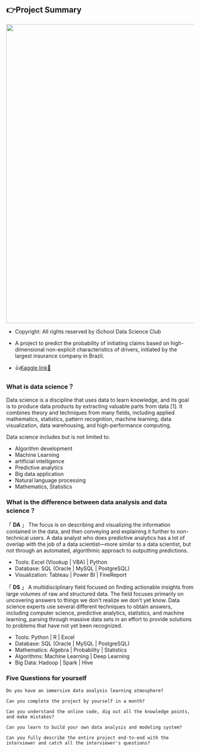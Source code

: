 ## 👉Project Summary

<div align=center>
<img src=pic/porto_logo.png width='800' />
</div>

- Copyright: All rights reserved by iSchool Data Science Club
- A project to predict the probability of initiating claims based on high-dimensional non-explicit characteristics of drivers, initiated by the largest insurance company in Brazil.

- 👍[Kaggle link🔗](https://www.kaggle.com/c/porto-seguro-safe-driver-prediction)

### What is data science？

Data science is a discipline that uses data to learn knowledge, and its goal is to produce data products by extracting valuable parts from data [1]. It combines theory and techniques from many fields, including applied mathematics, statistics, pattern recognition, machine learning, data visualization, data warehousing, and high-performance computing.

Data science includes but is not limited to:


- Algorithm development
- Machine Learning
- artificial intelligence
- Predictive analytics
- Big data application
- Natural language processing
- Mathematics, Statistics


### What is the difference between data analysis and data science？


「 **DA** 」
The focus is on describing and visualizing the information contained in the data, and then conveying and explaining it further to non-technical users. A data analyst who does predictive analytics has a lot of overlap with the job of a data scientist—more similar to a data scientist, but not through an automated, algorithmic approach to outputting predictions.


- Tools: Excel (Vlookup | VBA) | Python
- Database: SQL (Oracle | MySQL | PostgreSQL)
- Visualization: Tableau | Power BI | FineReport

「 **DS** 」
A multidisciplinary field focused on finding actionable insights from large volumes of raw and structured data. The field focuses primarily on uncovering answers to things we don't realize we don't yet know. Data science experts use several different techniques to obtain answers, including computer science, predictive analytics, statistics, and machine learning, parsing through massive data sets in an effort to provide solutions to problems that have not yet been recognized.


- Tools: Python | R | Excel
- Database: SQL (Oracle | MySQL | PostgreSQL)
- Mathematics: Algebra | Probability | Statistics
- Algorithms: Machine Learning | Deep Learning
- Big Data: Hadoop | Spark | Hive

### Five Questions for yourself


```
Do you have an immersive data analysis learning atmosphere?

Can you complete the project by yourself in a month?

Can you understand the online code, dig out all the knowledge points, and make mistakes?

Can you learn to build your own data analysis and modeling system?

Can you fully describe the entire project end-to-end with the interviewer and catch all the interviewer's questions?
```
